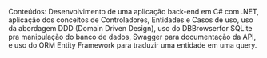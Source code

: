 Conteúdos: Desenvolvimento de uma aplicação back-end em C# com .NET, aplicação dos conceitos de
Controladores, Entidades e Casos de uso, uso da abordagem DDD (Domain Driven Design), uso do DBBrowserfor
SQLite pra manipulação do banco de dados, Swagger para documentação da API, e uso do ORM Entity Framework
para traduzir uma entidade em uma query.
